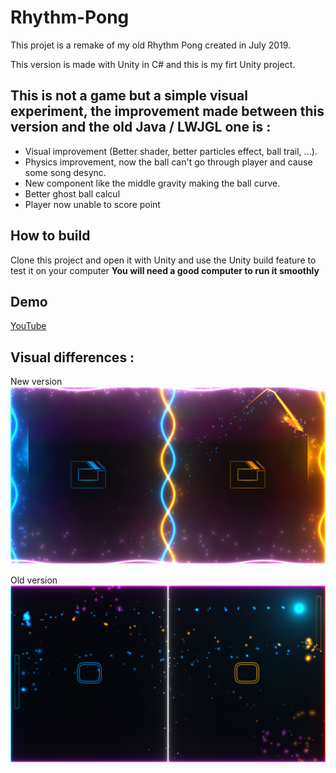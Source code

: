 # Rhythm-Pong

This projet is a remake of my old Rhythm Pong created in July 2019.

This version is made with Unity in C# and this is my firt Unity project.

## This is not a game but a simple visual experiment, the improvement made between this version and the old Java / LWJGL one is :
- Visual improvement (Better shader, better particles effect, ball trail, ...).
- Physics improvement, now the ball can't go through player and cause some song desync.
- New component like the middle gravity making the ball curve.
- Better ghost ball calcul
- Player now unable to score point

## How to build
Clone this project and open it with Unity and use the Unity build feature to test it on your computer
**You will need a good computer to run it smoothly**

## Demo
[YouTube](https://www.youtube.com/watch?v=q3KTWuEAKY0)

## Visual differences :
New version
![New version](/new.png)

Old version
![Old version](/old.png)
